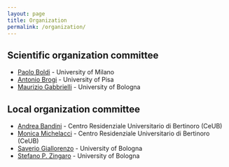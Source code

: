 ```yaml
---
layout: page
title: Organization
permalink: /organization/
---
```


## Scientific organization committee

- [Paolo Boldi](http://boldi.di.unimi.it/) - University of Milano
- [Antonio Brogi](http://pages.di.unipi.it/brogi/) - University of Pisa
- [Maurizio Gabbrielli](http://www.cs.unibo.it/~gabbri/) - University of Bologna

## Local organization committee

- [Andrea Bandini](#) - Centro Residenziale Universitario
di Bertinoro (CeUB)
- [Monica Michelacci](mmichelacci@ceub.it) - Centro Residenziale Universitario
di Bertinoro (CeUB)
- [Saverio Giallorenzo](saverio.giallorenzo2@unibo.it) - University of Bologna
- [Stefano P. Zingaro](stefanopio.zingaro@unibo.it) - University of Bologna
  